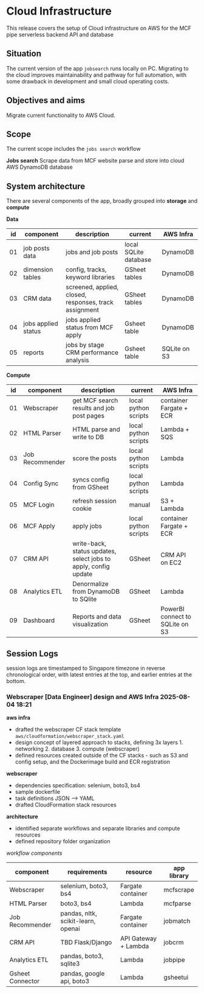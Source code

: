 # Cloud Infrastructure
This release covers the setup of Cloud infrastructure on AWS for the MCF pipe serverless backend API and database

## Situation
The current version of the app `jobsearch` runs locally on PC.  Migrating to the cloud improves maintainability and pathway for full automation, with some drawback in development and small cloud operating costs.

## Objectives and aims
Migrate current functionality to AWS Cloud. 

## Scope
The current scope includes the `jobs search` workflow

__Jobs search__
Scrape data from MCF website parse and store into cloud AWS DynamoDB database

## System architecture
There are several components of the app, broadly grouped into **storage** and **compute**

__Data__

| id | component | description | current | AWS Infra |
| - | - | - | - | - |
| 01 | job posts data | jobs and job posts | local SQLite database | DynamoDB |
| 02 | dimension tables | config, tracks, keyword libraries | GSheet tables | DynamoDB |
| 03 | CRM data | screened, applied, closed, responses, track assignment | GSheet tables | DynamoDB |
| 04 | jobs applied status | jobs applied status from MCF apply | Gsheet table | DynamoDB |
| 05 | reports | jobs by stage CRM performance analysis | Gsheet table | SQLite on S3 |

__Compute__

| id | component | description | current | AWS Infra |
| - | - | - | - | - |
| 01 | Webscraper | get MCF search results and job post pages | local python scripts | container Fargate + ECR |
| 02 | HTML Parser | HTML parse and write to DB | local python scripts | Lambda + SQS |
| 03 | Job Recommender | score the posts | local python scripts | Lambda |
| 04 | Config Sync | syncs config from GSheet | local python scripts | Lambda |
| 05 | MCF Login | refresh session cookie | manual | S3 + Lambda |
| 06 | MCF Apply | apply jobs | local python scripts | container Fargate + ECR  |
| 07 | CRM API | write-back, status updates, select jobs to apply, config update | GSheet | CRM API on EC2 |
| 08 | Analytics ETL | Denormalize from DynamoDB to SQlite | GSheet | Lambda |
| 09 | Dashboard | Reports and data visualization | GSheet | PowerBI connect to SQLite on S3 |


## Session Logs

session logs are timestamped to Singapore timezone in reverse chronological order, with latest entries at the top, and earlier entries at the bottom.

### Webscraper [Data Engineer] design and AWS Infra 2025-08-04 18:21

__aws infra__

 - drafted the webscraper CF stack template `aws/cloudformation/webscraper_stack.yaml`
 - design concept of layered approach to stacks, defining 3x layers 1. networking 2. database 3. compute (webscraper)
 - defined resources created outside of the CF stacks - such as S3 and config setup, and the Dockerimage build and ECR registration

__webscraper__

- dependencies specification: selenium, boto3, bs4
- sample dockerfile
- task definitions JSON --> YAML
- drafted CloudFormation stack resources

__architecture__

- identified separate workflows and separate libraries and compute resources
- defined repository folder organization

_workflow components_

| component | requirements | resource | app library |
| - | - | - | - |
| Webscraper | selenium, boto3, bs4 | Fargate container | mcfscrape |
| HTML Parser | boto3, bs4 | Lambda | mcfparse |
| Job Recommender | pandas, nltk, scikit-learn, openai | Fargate container | jobmatch |
| CRM API | TBD Flask/Django | API Gateway + Lambda | jobcrm |
| Analytics ETL | pandas, boto3, sqlite3 | Lambda | jobpipe |
| Gsheet Connector | pandas, google api, boto3 | Lambda | gsheetui |